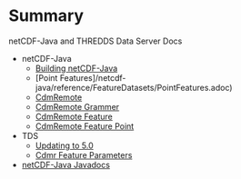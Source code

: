 # Summary

netCDF-Java and THREDDS Data Server Docs

* netCDF-Java
    * [Building netCDF-Java](netcdf-java/reference/BuildDependencies.adoc)
    * [Point Features]/netcdf-java/reference/FeatureDatasets/PointFeatures.adoc)
    * [CdmRemote](netcdf-java/reference/stream/CdmRemote.adoc)
    * [CdmRemote Grammer](netcdf-java/reference/stream/CdmrfGrammer.adoc)
    * [CdmRemote Feature](netcdf-java/reference/stream/CdmrFeature.adoc)
    * [CdmRemote Feature Point](netcdf-java/reference/stream/CdmrFeaturePoint.adoc)
* TDS
    * [Updating to 5.0](tds//UpgradingTo5.adoc)
    * [Cdmr Feature Parameters](tds/reference/services/CdmrfParams.adoc)
* [netCDF-Java Javadocs](https://docs.unidata.ucar.edu/netcdf-java/5.0/javadoc/)
